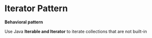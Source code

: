 # Iterator Pattern

**Behavioral pattern**

Use Java **Iterable and Iterator** to iterate collections that are not built-in